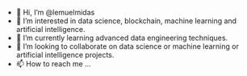 - 👋 Hi, I’m @lemuelmidas
- 👀 I’m interested in data science, blockchain, machine learning and artificial intelligence.
- 🌱 I’m currently learning advanced data engineering techniques.
- 💞️ I’m looking to collaborate on data science or machine learning or artificial intelligence projects.
- 📫 How to reach me ...

<!---
lemuelmidas/lemuelmidas is a ✨ special ✨ repository because its `README.md` (this file) appears on your GitHub profile.
You can click the Preview link to take a look at your changes.
--->
